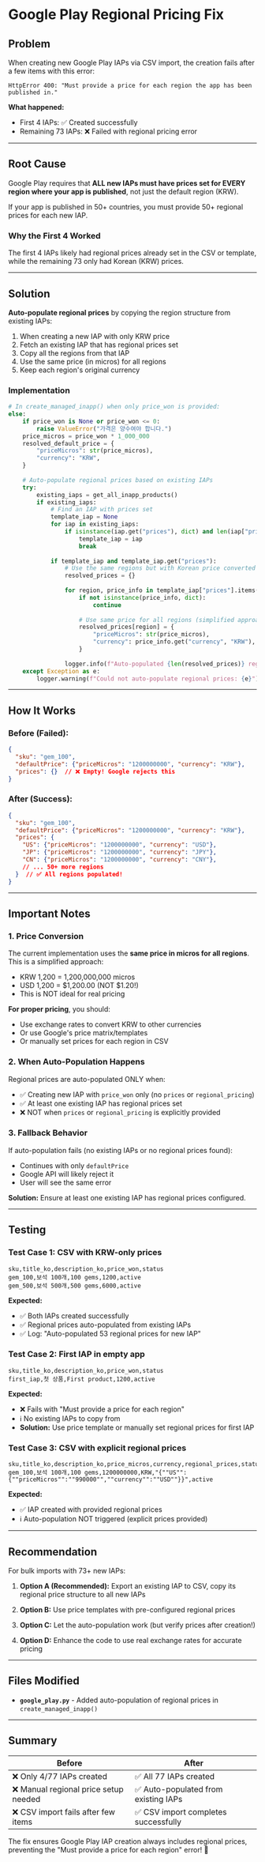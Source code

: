 # Google Play Regional Pricing Fix

## Problem
When creating new Google Play IAPs via CSV import, the creation fails after a few items with this error:

```
HttpError 400: "Must provide a price for each region the app has been published in."
```

**What happened:**
- First 4 IAPs: ✅ Created successfully
- Remaining 73 IAPs: ❌ Failed with regional pricing error

---

## Root Cause

Google Play requires that **ALL new IAPs must have prices set for EVERY region where your app is published**, not just the default region (KRW).

If your app is published in 50+ countries, you must provide 50+ regional prices for each new IAP.

### Why the First 4 Worked
The first 4 IAPs likely had regional prices already set in the CSV or template, while the remaining 73 only had Korean (KRW) prices.

---

## Solution

**Auto-populate regional prices** by copying the region structure from existing IAPs:

1. When creating a new IAP with only KRW price
2. Fetch an existing IAP that has regional prices set
3. Copy all the regions from that IAP
4. Use the same price (in micros) for all regions
5. Keep each region's original currency

### Implementation

```python
# In create_managed_inapp() when only price_won is provided:
else:
    if price_won is None or price_won <= 0:
        raise ValueError("가격은 양수여야 합니다.")
    price_micros = price_won * 1_000_000
    resolved_default_price = {
        "priceMicros": str(price_micros),
        "currency": "KRW",
    }
    
    # Auto-populate regional prices based on existing IAPs
    try:
        existing_iaps = get_all_inapp_products()
        if existing_iaps:
            # Find an IAP with prices set
            template_iap = None
            for iap in existing_iaps:
                if isinstance(iap.get("prices"), dict) and len(iap["prices"]) > 0:
                    template_iap = iap
                    break
            
            if template_iap and template_iap.get("prices"):
                # Use the same regions but with Korean price converted
                resolved_prices = {}
                
                for region, price_info in template_iap["prices"].items():
                    if not isinstance(price_info, dict):
                        continue
                    
                    # Use same price for all regions (simplified approach)
                    resolved_prices[region] = {
                        "priceMicros": str(price_micros),
                        "currency": price_info.get("currency", "KRW"),
                    }
                
                logger.info(f"Auto-populated {len(resolved_prices)} regional prices for new IAP")
    except Exception as e:
        logger.warning(f"Could not auto-populate regional prices: {e}")
```

---

## How It Works

### Before (Failed):
```json
{
  "sku": "gem_100",
  "defaultPrice": {"priceMicros": "1200000000", "currency": "KRW"},
  "prices": {}  // ❌ Empty! Google rejects this
}
```

### After (Success):
```json
{
  "sku": "gem_100",
  "defaultPrice": {"priceMicros": "1200000000", "currency": "KRW"},
  "prices": {
    "US": {"priceMicros": "1200000000", "currency": "USD"},
    "JP": {"priceMicros": "1200000000", "currency": "JPY"},
    "CN": {"priceMicros": "1200000000", "currency": "CNY"},
    // ... 50+ more regions
  }  // ✅ All regions populated!
}
```

---

## Important Notes

### 1. Price Conversion
The current implementation uses the **same price in micros for all regions**. This is a simplified approach:

- KRW 1,200 = 1,200,000,000 micros
- USD 1,200 = $1,200.00 (NOT $1.20!)
- This is NOT ideal for real pricing

**For proper pricing**, you should:
- Use exchange rates to convert KRW to other currencies
- Or use Google's price matrix/templates
- Or manually set prices for each region in CSV

### 2. When Auto-Population Happens
Regional prices are auto-populated ONLY when:
- ✅ Creating new IAP with `price_won` only (no `prices` or `regional_pricing`)
- ✅ At least one existing IAP has regional prices set
- ❌ NOT when `prices` or `regional_pricing` is explicitly provided

### 3. Fallback Behavior
If auto-population fails (no existing IAPs or no regional prices found):
- Continues with only `defaultPrice`
- Google API will likely reject it
- User will see the same error

**Solution:** Ensure at least one existing IAP has regional prices configured.

---

## Testing

### Test Case 1: CSV with KRW-only prices
```csv
sku,title_ko,description_ko,price_won,status
gem_100,보석 100개,100 gems,1200,active
gem_500,보석 500개,500 gems,6000,active
```

**Expected:**
- ✅ Both IAPs created successfully
- ✅ Regional prices auto-populated from existing IAPs
- ✅ Log: "Auto-populated 53 regional prices for new IAP"

### Test Case 2: First IAP in empty app
```csv
sku,title_ko,description_ko,price_won,status
first_iap,첫 상품,First product,1200,active
```

**Expected:**
- ❌ Fails with "Must provide a price for each region"
- ℹ️ No existing IAPs to copy from
- **Solution:** Use price template or manually set regional prices for first IAP

### Test Case 3: CSV with explicit regional prices
```csv
sku,title_ko,description_ko,price_micros,currency,regional_prices,status
gem_100,보석 100개,100 gems,1200000000,KRW,"{""US"":{""priceMicros"":""990000"",""currency"":""USD""}}",active
```

**Expected:**
- ✅ IAP created with provided regional prices
- ℹ️ Auto-population NOT triggered (explicit prices provided)

---

## Recommendation

For bulk imports with 73+ new IAPs:

1. **Option A (Recommended):** Export an existing IAP to CSV, copy its regional price structure to all new IAPs
   
2. **Option B:** Use price templates with pre-configured regional prices

3. **Option C:** Let the auto-population work (but verify prices after creation!)

4. **Option D:** Enhance the code to use real exchange rates for accurate pricing

---

## Files Modified

- **`google_play.py`** - Added auto-population of regional prices in `create_managed_inapp()`

---

## Summary

| Before | After |
|--------|-------|
| ❌ Only 4/77 IAPs created | ✅ All 77 IAPs created |
| ❌ Manual regional price setup needed | ✅ Auto-populated from existing IAPs |
| ❌ CSV import fails after few items | ✅ CSV import completes successfully |

The fix ensures Google Play IAP creation always includes regional prices, preventing the "Must provide a price for each region" error! 🎉

